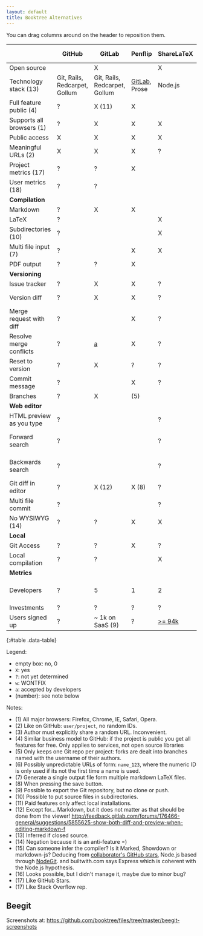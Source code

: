 ```yaml
---
layout: default
title: Booktree Alternatives
---
```


You can drag columns around on the header to reposition them.

|                           | GitHub                        | GitLab                        | Penflip                                                                    | ShareLaTeX                                                          | WriteLaTeX | Authorea                                       | Beegit                                             | Draft | Inkling Habitat                                                             | Leanpub | Connexions | Wiki Books | Google Docs |
|---------------------------|-------------------------------|-------------------------------|----------------------------------------------------------------------------|---------------------------------------------------------------------|------------|------------------------------------------------|----------------------------------------------------|-------|-----------------------------------------------------------------------------|---------|------------|------------|-------------|
| Open source               |                               | X                             |                                                                            | X                                                                   |            |                                                |                                                    |       |                                                                             |         | X          | X          |             |
| Technology stack (13)     | Git, Rails, Redcarpet, Gollum | Git, Rails, Redcarpet, Gollum | [GitLab](https://twitter.com/madebyloren/status/468917323588698112), Prose | Node.js                                                             | ?          | [Git](https://www.authorea.com/aboutus), Rails | NodeGit, Express, (15)                             | ?     | ?                                                                           | ?       | Python     | PHP        | ?           |
| Full feature public (4)   | ?                             | X (11)                        | X                                                                          |                                                                     | ?          | ?                                              | X                                                  | X     | ?                                                                           | ?       | ?          | ?          | ?           |
| Supports all browsers (1) | ?                             | X                             | X                                                                          | X                                                                   | ?          | X                                              | X                                                  | X     |                                                                             | ?       | ?          | ?          | ?           |
| Public access             | X                             | X                             | X                                                                          | X                                                                   | ?          | ?                                              | X                                                  | (3)   | ?                                                                           | ?       | ?          | ?          | ?           |
| Meaningful URLs (2)       | X                             | X                             | X                                                                          | ?                                                                   | ?          |                                                |                                                    |       | (6)                                                                         | ?       | ?          | ?          | ?           |
| Project metrics (17)      | ?                             | ?                             | X                                                                          |                                                                     | ?          | ?                                              |                                                    | ?     | ?                                                                           | ?       | ?          | ?          | ?           |
| User metrics (18)         | ?                             | ?                             |                                                                            |                                                                     | ?          | ?                                              |                                                    | ?     | ?                                                                           | ?       | ?          | ?          | ?           |
| **Compilation**           |                               |                               |                                                                            |                                                                     |            |                                                |                                                    |       |                                                                             |         |            |            |             |
| Markdown                  | ?                             | X                             | X                                                                          |                                                                     |            | X                                              | X                                                  | X     | X                                                                           | ?       | ?          | ?          | ?           |
| LaTeX                     | ?                             |                               |                                                                            | X                                                                   | X          | X                                              |                                                    |       |                                                                             | ?       | ?          | ?          | ?           |
| Subdirectories (10)       | ?                             |                               |                                                                            | X                                                                   | ?          | X                                              | X                                                  | ?     | ?                                                                           | ?       | ?          | ?          | ?           |
| Multi file input (7)      | ?                             |                               | X                                                                          | X                                                                   | ?          | X                                              |                                                    |       |                                                                             | ?       | ?          | ?          | ?           |
| PDF output                | ?                             | ?                             | X                                                                          |                                                                     | ?          | ?                                              |                                                    | ?     | ?                                                                           | ?       | ?          | ?          | ?           |
| **Versioning**            |                               |                               |                                                                            |                                                                     |            |                                                |                                                    |       |                                                                             |         |            |            |             |
| Issue tracker             | ?                             | X                             | X                                                                          | ?                                                                   | ?          |                                                |                                                    | ?     | ?                                                                           | ?       | ?          | ?          | ?           |
| Version diff              | ?                             | X                             | X                                                                          | ?                                                                   | ?          | ?                                              | only previous                                      | ?     | ?                                                                           | ?       | ?          | ?          | ?           |
| Merge request with diff   | ?                             |                               | X                                                                          | ?                                                                   | ?          | ?                                              | ?                                                  | ?     |                                                                             | ?       | ?          | ?          | ?           |
| Resolve merge conflicts   | ?                             | [a][gl-resolve]               | X                                                                          | ?                                                                   | ?          | ?                                              | ?                                                  | ?     |                                                                             | ?       | ?          | ?          | ?           |
| Reset to version          | ?                             | X                             | ?                                                                          | ?                                                                   | ?          | X                                              |                                                    | X     | X                                                                           | ?       | ?          | ?          | ?           |
| Commit message            | ?                             |                               | X                                                                          | ?                                                                   | ?          | X                                              | X                                                  |       | ?                                                                           | ?       | ?          | ?          | ?           |
| Branches                  | ?                             | X                             | (5)                                                                        |                                                                     | ?          | ?                                              |                                                    | ?     | ?                                                                           | ?       | ?          | ?          | ?           |
| **Web editor**            |                               |                               |                                                                            |                                                                     |            |                                                |                                                    |       |                                                                             |         |            |            |             |
| HTML preview as you type  | ?                             |                               |                                                                            | ?                                                                   | ?          | ?                                              | X                                                  |       | ?                                                                           | ?       | ?          | ?          | ?           |
| Forward search            | ?                             |                               |                                                                            | ?                                                                   | ?          | ?                                              | X Limited accuracy                                 | ?     | ?                                                                           | ?       | ?          | ?          | ?           |
| Backwards search          | ?                             |                               |                                                                            | ?                                                                   | ?          | ?                                              | X Limited accuracy                                 | ?     | ?                                                                           | ?       | ?          | ?          | ?           |
| Git diff in editor        | ?                             | X (12)                        | X (8)                                                                      | ?                                                                   | ?          | ?                                              |                                                    | ?     |                                                                             | ?       | ?          | ?          | ?           |
| Multi file commit         | ?                             |                               |                                                                            | ?                                                                   | ?          | ?                                              | X (16)                                             | ?     | ?                                                                           | ?       | ?          | ?          | ?           |
| No WYSIWYG (14)           | ?                             | ?                             | X                                                                          | X                                                                   | ?          | ?                                              | X                                                  | ?     | ?                                                                           | ?       | ?          | ?          | ?           |
| **Local**                 |                               |                               |                                                                            |                                                                     |            |                                                |                                                    |       |                                                                             |         |            |            |             |
| Git Access                | ?                             | ?                             | X                                                                          | ?                                                                   | ?          | (9)                                            | ?                                                  |       |                                                                             | ?       | ?          | ?          | ?           |
| Local compilation         | ?                             | ?                             |                                                                            | X                                                                   | ?          | ?                                              | ?                                                  | ?     |                                                                             | ?       | ?          | ?          | ?           |
| **Metrics**               |                               |                               |                                                                            |                                                                     |            |                                                |                                                    |       |                                                                             |         |            |            |             |
| Developers                | ?                             | 5                             | 1                                                                          | 2                                                                   | ?          | [3](https://www.authorea.com/contact)          | [2](http://www.crunchbase.com/organization/beegit) | 1     | [9](http://www.crunchbase.com/organization/inkling-inc) (multiple projects) | ?       | ?          | ?          | ?           |
| Investments               | ?                             | ?                             | ?                                                                          | ?                                                                   | ?          | ?                                              |                                                    | ?     | ?                                                                           | ?       | ?          | ?          | ?           |
| Users signed up           | ?                             | ~ 1k on SaaS (9)              | ?                                                                          | [>= 94k](https://twitter.com/henryoswald/status/459367445946707968) | ?          | ?                                              | ?                                                  | ?     | ?                                                                           | ?       | ?          | ?          | ?           |
{:#table .data-table}

<!--
| Users signed up           | ?                                                                          | ?                                                                   | ?          | ?                                              | ?                                                  | ?     | ?                                                                                        | ?       | ?          | ?          | ?           | ?                             | ?                             |
-->

Legend:

- empty box: no, 0
- `X`: yes
- `?`: not yet determined
- `w`: WONTFIX
- `a`: accepted by developers
- (number): see note below

Notes:

- (1) All major browsers: Firefox, Chrome, IE, Safari, Opera.
- (2) Like on GitHub: `user/project`, no random IDs.
- (3) Author must explicitly share a random URL. Inconvenient.
- (4) Similar business model to GitHub:
    if the project is public you get all features for free.
    Only applies to services, not open source libraries
- (5) Only keeps one Git repo per project:
    forks are dealt into branches named with the username of their authors.
- (6) Possibly unpredictable URLs of form: `name_123`,
    where the numeric ID is only used if its not the first time a name is used.
- (7) Generate a single output file form multiple markdown LaTeX files.
- (8) When pressing the save button.
- (9) Possible to export the Git repository, but no clone or push.
- (10) Possible to put source files in subdirectories.
- (11) Paid features only affect local installations.
- (12) Except for... Markdown, but it does not matter as that should be done from the viewer!
    <http://feedback.gitlab.com/forums/176466-general/suggestions/5855625-show-both-diff-and-preview-when-editing-markdown-f>
- (13) Inferred if closed source.
- (14) Negation because it is an anti-feature =)
- (15) Can someone infer the compiler? Is it Marked, Showdown or markdown-js?
    Deducing from [collaborator's GitHub stars](https://github.com/stars/kciccarello),
    Node.js based through [NodeGit](https://github.com/nodegit/nodegit).
    and builtwith.com says Express which is coherent with the Node.js hypothesis.
- (16) Looks possible, but I didn't manage it, maybe due to minor bug?
- (17) Like GitHub Stars.
- (17) Like Stack Overflow rep.

## Beegit

Screenshots at: <https://github.com/booktree/files/tree/master/beegit-screenshots>

[gl-resolve]: http://feedback.gitlab.com/forums/176466-general/suggestions/5590496-resolve-any-merge-request-conflict-from-the-web-in
